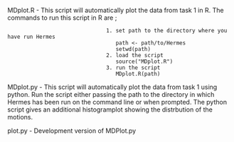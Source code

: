MDplot.R                         - This script will automatically plot the data from task 1 in R. The commands to run this script in R are ;

                                   1. set path to the directory where you have run Hermes
                                      path <- path/to/Hermes
                                      setwd(path)
                                   2. load the script
                                      source("MDplot.R")
                                   3. run the script
                                      MDplot.R(path)

MDplot.py			              - This script will automatically plot the data from task 1 using python. 
                                    Run the script either passing the path to the directory in which Hermes has been run on the command line
                                    or when prompted. 
                                    The python script gives an additional histogramplot showing the distrbution of the motions.

plot.py                           - Development version of MDPlot.py

